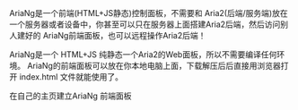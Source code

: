 

AriaNg是一个前端(HTML+JS静态)控制面板，不需要和 Aria2(后端/服务端)放在一个服务器或者设备中，你甚至可以只在服务器上面搭建Aria2后端，然后访问别人建好的 AriaNg前端面板，也可以远程操作Aria2后端！

AriaNg是一个 HTML+JS 纯静态一个Aria2的Web面板，所以不需要编译任何环境。
AriaNg的前端面板可以放在你本地电脑上面，下载解压后后直接用浏览器打开 index.html 文件就能使用了。


在自己的主页建立AriaNg 前端面板